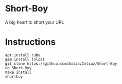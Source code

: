 # Short-Boy
A big heart to short your URL
# Instructions
    apt install ruby
    gem install lolcat
    git clone https://github.com/AitzazImtiaz/Short-Boy
    cd Short-Boy
    make install
    shortboy
